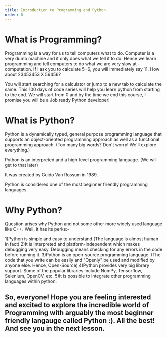 ```yaml
---
title: Introduction to Programming and Python
order: 0
---
```


# What is Programming?

Programming is a way for us to tell computers what to do. Computer is a very dumb machine and it only does what we tell it to do. Hence we learn programming and tell computers to do what we are very slow at - computation. If I ask you to calculate 5+6, you will immediately say 11. How about 23453453 X 56456?

You will start searching for a calculator or jump to a new tab to calculate the same. This 100 days of code series will help you learn python from starting to the end. We will start from 0 and by the time we end this course, I promise you will be a Job ready Python developer!


# What is Python?

Python is a dynamically typed, general purpose programming language that supports an object-oriented programming approach as well as a functional programming approach. (Too many big words? Don't worry! We'll explore everything.)

Python is an interpreted and a high-level programming language. (We will get to that later)

It was created by Guido Van Rossum in 1989.

Python is considered one of the most beginner friendly programming languages.

# Why Python?

Question arises why Python and not some other more widely used language like C++. Well, it has its perks:-

1)Python is simple and easy to understand.(The language is almost human in fact)
2)It is Interpreted and platform-independent which makes debugging very easy. Debugging means checking for any errors in the code before running it.
3)Python is an open-source programming language. (The code that you write can be easily and "Openly" be used and modified by anyone else. Hence, Open-Source)
4)Python provides very big library support. Some of the popular libraries include NumPy, Tensorflow, Selenium, OpenCV, etc.
5)It is possible to integrate other programming languages within python.

## So, everyone! Hope you are feeling interested and excited to explore the incredible world of Programming with arguably the most beginner friendly langauge called Python :). All the best! And see you in the next lesson.

